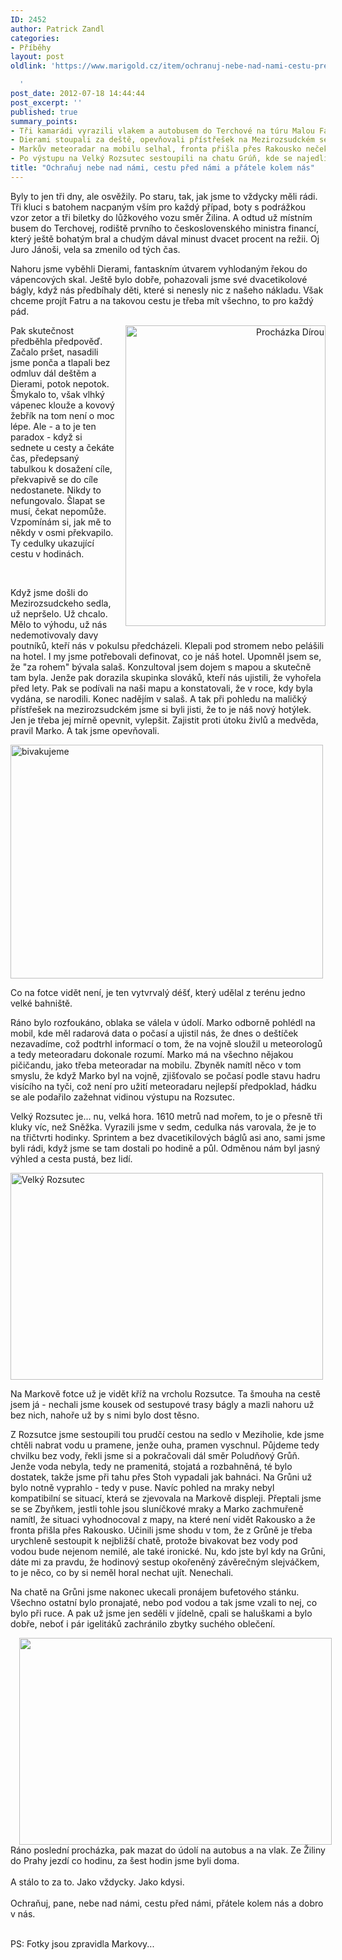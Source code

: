 ```yaml
---
ID: 2452
author: Patrick Zandl
categories:
- Příběhy
layout: post
oldlink: 'https://www.marigold.cz/item/ochranuj-nebe-nad-nami-cestu-pred-nami-a-pratele-kolem-nas

  '
post_date: 2012-07-18 14:44:44
post_excerpt: ''
published: true
summary_points:
- Tři kamarádi vyrazili vlakem a autobusem do Terchové na túru Malou Fatrou.
- Dierami stoupali za deště, opevňovali přístřešek na Mezirozsudckém sedle.
- Markův meteoradar na mobilu selhal, fronta přišla přes Rakousko nečekaně.
- Po výstupu na Velký Rozsutec sestoupili na chatu Grúň, kde se najedli.
title: "Ochraňuj nebe nad námi, cestu před námi a přátele kolem nás"
---
```


<p> Byly to jen tři dny, ale osvěžily. Po staru, tak, jak jsme to vždycky měli rádi. Tři kluci s batohem nacpaným vším pro každý případ, boty s podrážkou vzor zetor a tři biletky do lůžkového vozu směr Žilina. A odtud už místním busem do Terchovej, rodiště prvního to československého ministra financí, který ještě bohatým bral a chudým dával minust dvacet procent na režii. Oj Juro Jánoši, vela sa zmenilo od tých čas.</p>


<!--more-->

<p>Nahoru jsme vyběhli Dierami, fantaskním útvarem vyhlodaným řekou do vápencových skal. Ještě bylo dobře, pohazovali jsme své dvacetikolové bágly, když nás předbíhaly děti, které si nenesly nic z našeho nákladu. Však chceme projít Fatru a na takovou cestu je třeba mít všechno, to pro každý pád.<br></p>
<div class="separator" style="clear: both; text-align: right;"><a href="http://www.marigold.cz/wp-content/uploads/wpid-Photo-18.-7.-2012-14011.jpg" target="_blank" style="clear: right; float: right; margin-bottom: 1em; margin-left: 1em;"><img src="http://www.marigold.cz/wp-content/uploads/wpid-Photo-18.-7.-2012-14011.jpg" id="blogsy-1342616103134.4402" class="alignright" alt="Procházka Dírou" width="320" height="481"></a></div><p>Pak skutečnost předběhla předpověď. Začalo pršet, nasadili jsme ponča a tlapali bez odmluv dál deštěm a Dierami, potok nepotok. Šmykalo to, však vlhký vápenec klouže a kovový žebřík na tom není o moc lépe. Ale - a to je ten paradox - když si sednete u cesty a čekáte čas, předepsaný tabulkou k dosažení cíle, překvapivě se do cíle nedostanete. Nikdy to nefungovalo. Šlapat se musí, čekat nepomůže. Vzpomínám si, jak mě to někdy v osmi překvapilo. Ty cedulky ukazující cestu v hodinách. </p>
<p>&nbsp;</p>
<p>Když jsme došli do Mezirozsudckeho sedla, už nepršelo. Už chcalo. Mělo to výhodu, už nás nedemotivovaly davy poutníků, kteří nás v pokulsu předcházeli. Klepali pod stromem nebo pelášili na hotel. I my jsme potřebovali definovat, co je náš hotel. Upomněl jsem se, že "za rohem" bývala salaš. Konzultoval jsem dojem s mapou a skutečně tam byla. Jenže pak dorazila skupinka slováků, kteří nás ujistili, že vyhořela před lety. Pak se podívali na naši mapu a konstatovali, že v roce, kdy byla vydána, se narodili. Konec nadějím v salaš. A tak při pohledu na maličký přístřešek na mezirozsudckém jsme si byli jisti, že to je náš nový hotýlek. Jen je třeba jej mírně opevnit, vylepšit. Zajistit proti útoku živlů a medvěda, pravil Marko. A tak jsme opevňovali.</p>
<div class="separator" style="clear: both; text-align: none;"><a href="http://www.marigold.cz/wp-content/uploads/wpid-Photo-18.-7.-2012-1401.jpg" target="_blank" style=""><img src="http://www.marigold.cz/wp-content/uploads/wpid-Photo-18.-7.-2012-1401.jpg" id="blogsy-1342616103098.089" class="alignnone" alt="bivakujeme" width="500" height="374"></a></div><p> Co na fotce vidět není, je ten vytvrvalý déšť, který udělal z terénu jedno velké bahniště. </p>
<p>Ráno bylo rozfoukáno, oblaka se válela v údolí. Marko odborně pohlédl na mobil, kde měl radarová data o počasí a ujistil nás, že dnes o deštíček nezavadíme, což podtrhl informací o tom, že na vojně sloužil u meteorologů a tedy meteoradaru dokonale rozumí. Marko má na všechno nějakou pičičandu, jako třeba meteoradar na mobilu. Zbyněk namítl něco v tom smyslu, že když Marko byl na vojně, zjišťovalo se počasí podle stavu hadru visícího na tyči, což není pro užití meteoradaru nejlepší předpoklad, hádku se ale podařilo zažehnat vidinou výstupu na Rozsutec. </p>
<p> Velký Rozsutec je... nu, velká hora. 1610 metrů nad mořem, to je o přesně tři kluky víc, než Sněžka. Vyrazili jsme v sedm, cedulka nás varovala, že je to na třičtvrti hodinky. Sprintem a bez dvacetikilových báglů asi ano, sami jsme byli rádi, když jsme se tam dostali po hodině a půl. Odměnou nám byl jasný výhled a cesta pustá, bez lidí. </p>
<div class="separator" style="clear: both; text-align: none;"><a href="http://www.marigold.cz/wp-content/uploads/wpid-Photo-18.-7.-2012-1402.jpg" target="_blank" style=""><img src="http://www.marigold.cz/wp-content/uploads/wpid-Photo-18.-7.-2012-1402.jpg" id="blogsy-1342616103114.8809" class="alignnone" alt="Velký Rozsutec" width="500" height="331"></a></div><p> Na Markově fotce už je vidět kříž na vrcholu Rozsutce. Ta šmouha na cestě jsem já - nechali jsme kousek od sestupové trasy bágly a mazli nahoru už bez nich, nahoře už by s nimi bylo dost těsno. </p>
<p>Z Rozsutce jsme sestoupili tou prudčí cestou na sedlo v Meziholie, kde jsme chtěli nabrat vodu u pramene, jenže ouha, pramen vyschnul. Půjdeme tedy chvilku bez vody, řekli jsme si a pokračovali dál směr Poludňový Grůň. Jenže voda nebyla, tedy ne pramenitá, stojatá a rozbahněná, té bylo dostatek, takže jsme při tahu přes Stoh vypadali jak bahnáci. Na Grůni už bylo notně vyprahlo - tedy v puse. Navíc pohled na mraky nebyl kompatibilní se situací, která se zjevovala na Markově displeji. Přeptali jsme se se Zbyňkem, jestli tohle jsou sluníčkové mraky a Marko zachmuřeně namítl, že situaci vyhodnocoval z mapy, na které není vidět Rakousko a že fronta přišla přes Rakousko. Učinili jsme shodu v tom, že z Grůně je třeba urychleně sestoupit k nejbližší chatě, protože bivakovat bez vody pod vodou bude nejenom nemilé, ale také ironické. Nu, kdo jste byl kdy na Grůni, dáte mi za pravdu, že hodinový sestup okořeněný závěrečným slejváčkem, to je něco, co by si neměl horal nechat ujít. Nenechali. </p>
<p>Na chatě na Grůni jsme nakonec ukecali pronájem bufetového stánku. Všechno ostatní bylo pronajaté, nebo pod vodou a tak jsme vzali to nej, co bylo při ruce. A pak už jsme jen seděli v jídelně, cpali se haluškami a bylo dobře, neboť i pár igelitáků zachránilo zbytky suchého oblečení.   </p>
<div class="separator" style="clear: both; text-align: center;"><a href="http://www.marigold.cz/wp-content/uploads/wpid-Photo-18.-7.-2012-1400.jpg" target="_blank" style="margin-left: 1em; margin-right: 1em;"><img src="http://www.marigold.cz/wp-content/uploads/wpid-Photo-18.-7.-2012-1400.jpg" id="blogsy-1342616103101.3777" class="aligncenter" alt="" width="500" height="331"></a></div><div class="separator" style="text-align: left;clear: both; ">Ráno poslední procházka, pak mazat do údolí na autobus a na vlak. Ze Žiliny do Prahy jezdí co hodinu, za šest hodin jsme byli doma.</div><div class="separator" style="text-align: left;clear: both; ">&nbsp;</div><div class="separator" style="text-align: left;clear: both; ">A stálo to za to. Jako vždycky. Jako kdysi. </div><div class="separator" style="text-align: left;clear: both; ">&nbsp;</div><div class="separator" style="text-align: left;clear: both; ">Ochraňuj, pane, nebe nad námi, cestu před námi, přátele kolem nás a dobro v nás. </div><div class="separator" style="text-align: left;clear: both; ">&nbsp;</div><p> PS: Fotky jsou zpravidla Markovy...</p>
<p>&nbsp;</p>